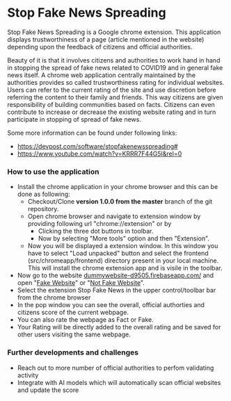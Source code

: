 
# Stop Fake News Spreading

  

Stop Fake News Spreading is a Google chrome extension. This application displays trustworthiness of a page (article mentioned in the website) depending upon the feedback of citizens and official authorities.

Beauty of it is that it involves citizens and authorities to work hand in hand in stopping the spread of fake news related to COVID19 and in general fake news itself. A chrome web application centrally maintained by the authorities provides so called trustworthiness rating for individual websites. Users can refer to the current rating of the site and use discretion before referring the content to their family and friends. This way citizens are given responsibility of building communities based on facts. Citizens can even contribute to increase or decrease the existing website rating and in turn participate in stopping of spread of fake news.

Some more information can be found under following links:
- https://devpost.com/software/stopfakenewsspreading#
- https://www.youtube.com/watch?v=KRRR7F44G5I&rel=0
  

### How to use the application
- Install the chrome application in your chrome browser and this can be done as following:
  - Checkout/Clone **version 1.0.0 from the master** branch of the git repository.
  - Open chrome browser and navigate to extension window by providing following url "chrome://extension" or by
    - Clicking the three dot buttons in toolbar.
    - Now by selecting "More tools" option and then "Extension".
  - Now you will be displayed a extension window. In this window you have to select "Load unpacked" button and select the frontend (src/chromeapp/frontend) directory present in your local machine. This will install the chrome extension app and is visile in the toolbar.
- Now go to the website [dummywebsite-d9505.firebaseapp.com/](https://dummywebsite-d9505.firebaseapp.com/) and open "[Fake Website](https://dummywebsite-d9505.firebaseapp.com/first.html)" or "[Not Fake Website](https://dummywebsite-d9505.firebaseapp.com/second.html)".
- Select the extension Stop Fake News in the upper control/toolbar bar from the chrome browser
- In the pop window you can see the overall, official authorties and citizens score of the current webpage.
- You can also rate the webpage as Fact or Fake. 
- Your Rating will be directly added to the overall rating and be saved for other users visiting the same webpage.

### Further developments and challenges
- Reach out to more number of official authorities to perfom validating activity
- Integrate with AI models which will automatically scan official websites and update the score
